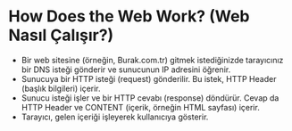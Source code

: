# How Does the Web Work? (Web Nasıl Çalışır?)
- Bir web sitesine (örneğin,  Burak.com.tr) gitmek istediğinizde tarayıcınız bir DNS isteği gönderir ve sunucunun IP adresini öğrenir.
- Sunucuya bir HTTP isteği (request) gönderilir. Bu istek, HTTP Header (başlık bilgileri) içerir.
- Sunucu isteği işler ve bir HTTP cevabı (response) döndürür. Cevap da HTTP Header ve CONTENT (içerik, örneğin HTML sayfası) içerir.
- Tarayıcı, gelen içeriği işleyerek kullanıcıya gösterir.